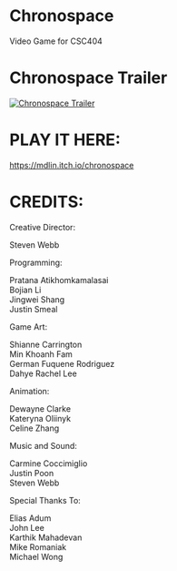 # Chronospace
Video Game for CSC404

# Chronospace Trailer
[![Chronospace Trailer](http://i3.ytimg.com/vi/1QR-KO2Gw3I/maxresdefault.jpg)](https://www.youtube.com/watch?v=1QR-KO2Gw3I "Chronospace Trailer")

# PLAY IT HERE:
https://mdlin.itch.io/chronospace

# CREDITS:

Creative Director:

Steven Webb  <br />


Programming:

Pratana Atikhomkamalasai  <br />
Bojian Li  <br />
Jingwei Shang  <br />
Justin Smeal  <br />


Game Art:

Shianne Carrington  <br />
Min Khoanh Fam  <br />
German Fuquene Rodriguez  <br />
Dahye Rachel Lee  <br />


Animation:

Dewayne Clarke  <br />
Kateryna Oliinyk  <br />
Celine Zhang  <br />


Music and Sound:

Carmine Coccimiglio  <br />
Justin Poon  <br />
Steven Webb  <br />


Special Thanks To:

Elias Adum  <br />
John Lee  <br />
Karthik Mahadevan  <br />
Mike Romaniak  <br />
Michael Wong  <br />
